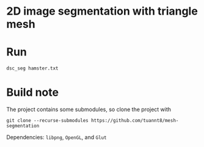 # 2D image segmentation with triangle mesh

# Run

```shell
dsc_seg hamster.txt
```

# Build note
The project contains some submodules, so clone the project with 
```shell
git clone --recurse-submodules https://github.com/tuannt8/mesh-segmentation
```

Dependencies: `libpng`, `OpenGL`, and `Glut`
